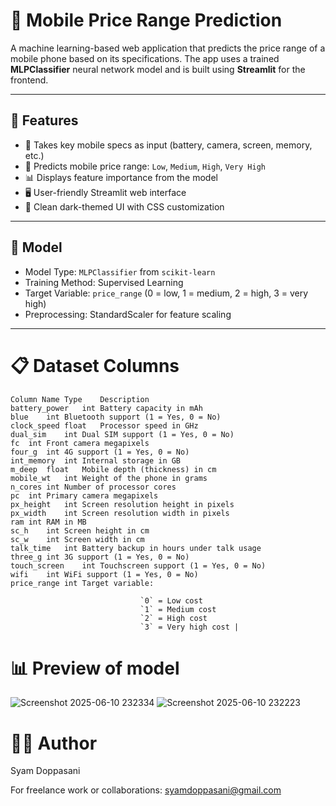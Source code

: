# 📱 Mobile Price Range Prediction

A machine learning-based web application that predicts the price range of a mobile phone based on its specifications. The app uses a trained **MLPClassifier** neural network model and is built using **Streamlit** for the frontend.

---

## 🚀 Features

- 🔋 Takes key mobile specs as input (battery, camera, screen, memory, etc.)
- 🎯 Predicts mobile price range: `Low`, `Medium`, `High`, `Very High`
- 📊 Displays feature importance from the model
- 🖥️ User-friendly Streamlit web interface
- 🎨 Clean dark-themed UI with CSS customization

---

## 🧠 Model

- Model Type: `MLPClassifier` from `scikit-learn`
- Training Method: Supervised Learning
- Target Variable: `price_range` (0 = low, 1 = medium, 2 = high, 3 = very high)
- Preprocessing: StandardScaler for feature scaling

---



# 📋 Dataset Columns
```
Column Name	Type	Description
battery_power	int	Battery capacity in mAh
blue	int	Bluetooth support (1 = Yes, 0 = No)
clock_speed	float	Processor speed in GHz
dual_sim	int	Dual SIM support (1 = Yes, 0 = No)
fc	int	Front camera megapixels
four_g	int	4G support (1 = Yes, 0 = No)
int_memory	int	Internal storage in GB
m_deep	float	Mobile depth (thickness) in cm
mobile_wt	int	Weight of the phone in grams
n_cores	int	Number of processor cores
pc	int	Primary camera megapixels
px_height	int	Screen resolution height in pixels
px_width	int	Screen resolution width in pixels
ram	int	RAM in MB
sc_h	int	Screen height in cm
sc_w	int	Screen width in cm
talk_time	int	Battery backup in hours under talk usage
three_g	int	3G support (1 = Yes, 0 = No)
touch_screen	int	Touchscreen support (1 = Yes, 0 = No)
wifi	int	WiFi support (1 = Yes, 0 = No)
price_range	int	Target variable:

                             `0` = Low cost  
                             `1` = Medium cost  
                             `2` = High cost  
                             `3` = Very high cost |
```
# 📊 Preview of model
![Screenshot 2025-06-10 232334](https://github.com/user-attachments/assets/cedc4242-2a90-471c-8fb5-ce67ca652f7b)
![Screenshot 2025-06-10 232223](https://github.com/user-attachments/assets/e682b499-caf0-49b9-b8ae-3d17905ef3d5)

# 👨‍💻 Author
Syam Doppasani

For freelance work or collaborations: syamdoppasani@gmail.com
